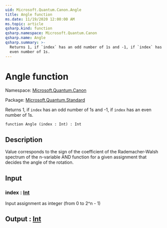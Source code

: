 ```yaml
---
uid: Microsoft.Quantum.Canon.Angle
title: Angle function
ms.date: 11/19/2020 12:00:00 AM
ms.topic: article
qsharp.kind: function
qsharp.namespace: Microsoft.Quantum.Canon
qsharp.name: Angle
qsharp.summary: >-
  Returns 1, if `index` has an odd number of 1s and -1, if `index` has an
  even number of 1s.
---
```


# Angle function

Namespace: [Microsoft.Quantum.Canon](xref:Microsoft.Quantum.Canon)

Package: [Microsoft.Quantum.Standard](https://nuget.org/packages/Microsoft.Quantum.Standard)


Returns 1, if `index` has an odd number of 1s and -1, if `index` has aneven number of 1s.

```qsharp
function Angle (index : Int) : Int
```


## Description

Value corresponds to the sign of the coefficient of the Rademacher-Walshspectrum of the n-variable AND function for a given assignment thatdecides the angle of the rotation.

## Input

### index : [Int](xref:microsoft.quantum.lang-ref.int)

Input assignment as integer (from 0 to 2^n - 1)



## Output : [Int](xref:microsoft.quantum.lang-ref.int)


